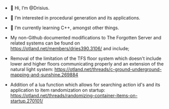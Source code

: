 - 👋 Hi, I’m @Drisius.
- 👀 I’m interested in procedural generation and its applications. 
- 🌱 I’m currently learning C++, amongst other things.
- My non-Github documented modifications to The Forgotten Server and related systems can be found on https://otland.net/members/dries390.3106/ and include;

- Removal of the limitation of the TFS floor system which doesn't include lower and higher floors communicating properly and an extension of the natural light system: https://otland.net/threads/c-ground-underground-mapping-and-sunshine.269884

- Addition of a lua function which allows for searching action id's and its application to item randomization on startup: https://otland.net/threads/randomizing-container-items-on-startup.270101/

<!---
Drisius/Drisius is a ✨ special ✨ repository because its `README.md` (this file) appears on your GitHub profile.
You can click the Preview link to take a look at your changes.
--->
